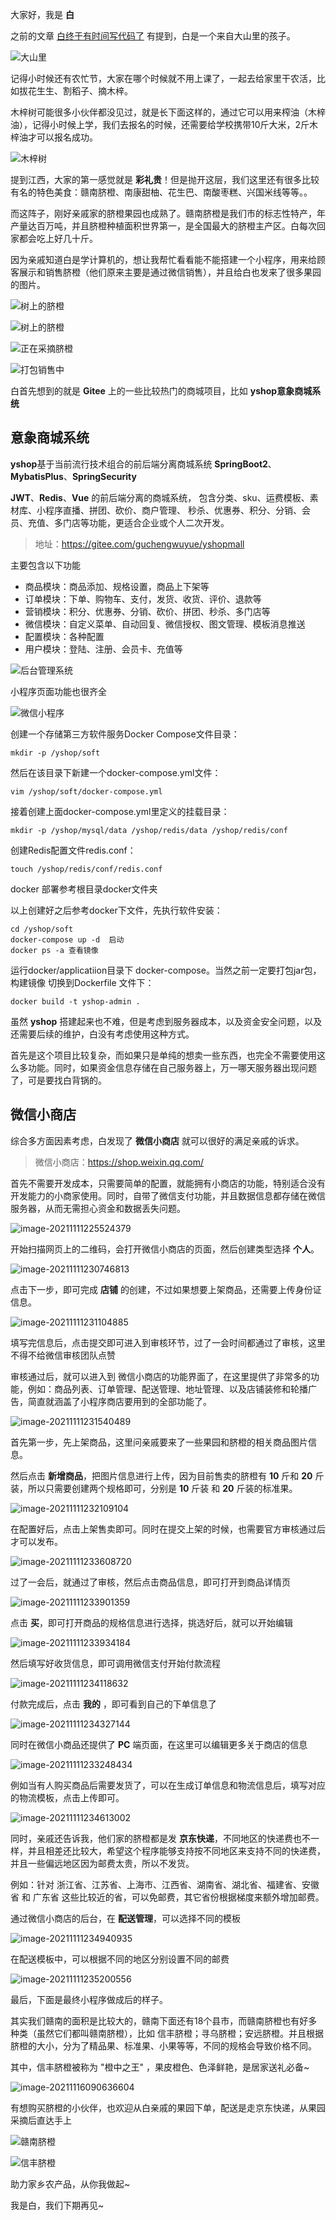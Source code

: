 大家好，我是 **白** 

之前的文章 [白终于有时间写代码了](https://mp.weixin.qq.com/s/bcTY1b9CzY-TDnCDNf8PzA) 有提到，白是一个来自大山里的孩子。

![大山里](https://cdn.losey.top/blog/image-20211116083939413.png)

记得小时候还有农忙节，大家在哪个时候就不用上课了，一起去给家里干农活，比如拔花生生、割稻子、摘木梓。

木梓树可能很多小伙伴都没见过，就是长下面这样的，通过它可以用来榨油（木梓油），记得小时候上学，我们去报名的时候，还需要给学校携带10斤大米，2斤木梓油才可以报名成功。

![木梓树](https://cdn.losey.top/blog/image-20211116084735950.png)

提到江西，大家的第一感觉就是 **彩礼贵**！但是抛开这层，我们这里还有很多比较有名的特色美食：赣南脐橙、南康甜柚、花生巴、南酸枣糕、兴国米线等等。。

而这阵子，刚好亲戚家的脐橙果园也成熟了。赣南脐橙是我们市的标志性特产，年产量达百万吨，并且脐橙种植面积世界第一，是全国最大的脐橙主产区。白每次回家都会吃上好几十斤。

因为亲戚知道白是学计算机的，想让我帮忙看看能不能搭建一个小程序，用来给顾客展示和销售脐橙（他们原来主要是通过微信销售），并且给白也发来了很多果园的图片。

![树上的脐橙](https://cdn.losey.top/blog/image-20211116085506788.png)

![树上的脐橙](https://cdn.losey.top/blog/image-20211116085628491.png)

![正在采摘脐橙](https://cdn.losey.top/blog/image-20211116085642275.png)

![打包销售中](https://cdn.losey.top/blog/image-20211116085605537.png)

白首先想到的就是 **Gitee** 上的一些比较热门的商城项目，比如   **yshop意象商城系统**

## 意象商城系统

**yshop**基于当前流行技术组合的前后端分离商城系统 **SpringBoot2**、**MybatisPlus**、**SpringSecurity**

**JWT**、**Redis**、**Vue** 的前后端分离的商城系统， 包含分类、sku、运费模板、素材库、小程序直播、拼团、砍价、商户管理、 秒杀、优惠券、积分、分销、会员、充值、多门店等功能，更适合企业或个人二次开发。

> 地址：https://gitee.com/guchengwuyue/yshopmall

主要包含以下功能

- 商品模块：商品添加、规格设置，商品上下架等
- 订单模块：下单、购物车、支付，发货、收货、评价、退款等
- 营销模块：积分、优惠券、分销、砍价、拼团、秒杀、多门店等
- 微信模块：自定义菜单、自动回复、微信授权、图文管理、模板消息推送
- 配置模块：各种配置
- 用户模块：登陆、注册、会员卡、充值等

![后台管理系统](https://cdn.losey.top/blog/image-20211111223850514.png)

小程序页面功能也很齐全

![微信小程序](https://cdn.losey.top/blog/image-20211111224333348.png)



创建一个存储第三方软件服务Docker Compose文件目录：

```
mkdir -p /yshop/soft
```

然后在该目录下新建一个docker-compose.yml文件：

```
vim /yshop/soft/docker-compose.yml
```

接着创建上面docker-compose.yml里定义的挂载目录：

```
mkdir -p /yshop/mysql/data /yshop/redis/data /yshop/redis/conf
```

创建Redis配置文件redis.conf：

```
touch /yshop/redis/conf/redis.conf
```

docker 部署参考根目录docker文件夹

以上创建好之后参考docker下文件，先执行软件安装：

```
cd /yshop/soft
docker-compose up -d  启动
docker ps -a 查看镜像
```

运行docker/applicatiion目录下 docker-compose。当然之前一定要打包jar包，构建镜像 切换到Dockerfile 文件下：

```
docker build -t yshop-admin .  
```

虽然 **yshop** 搭建起来也不难，但是考虑到服务器成本，以及资金安全问题，以及还需要后续的维护，白没有考虑使用这种方式。

首先是这个项目比较复杂，而如果只是单纯的想卖一些东西，也完全不需要使用这么多功能。同时，如果资金信息存储在自己服务器上，万一哪天服务器出现问题了，可是要找白背锅的。

## 微信小商店

综合多方面因素考虑，白发现了 **微信小商店** 就可以很好的满足亲戚的诉求。

> 微信小商店：https://shop.weixin.qq.com/

首先不需要开发成本，只需要简单的配置，就能拥有小商店的功能，特别适合没有开发能力的小商家使用。同时，自带了微信支付功能，并且数据信息都存储在微信服务器，从而无需担心资金和数据丢失问题。

![image-20211111225524379](https://cdn.losey.top/blog/image-20211111225524379.png)

开始扫描网页上的二维码，会打开微信小商店的页面，然后创建类型选择 **个人**。

![image-20211111230746813](https://cdn.losey.top/blog/image-20211111230746813.png)

点击下一步，即可完成 **店铺** 的创建，不过如果想要上架商品，还需要上传身份证信息。

![image-20211111231104885](https://cdn.losey.top/blog/image-20211111231104885.png)

填写完信息后，点击提交即可进入到审核环节，过了一会时间都通过了审核，这里不得不给微信审核团队点赞

审核通过后，就可以进入到 微信小商店的功能界面了，在这里提供了非常多的功能，例如：商品列表、订单管理、配送管理、地址管理、以及店铺装修和轮播广告，简直就涵盖了小程序商店要用到的全部功能了。

![image-20211111231540489](https://cdn.losey.top/blog/image-20211111231540489.png)

首先第一步，先上架商品，这里问亲戚要来了一些果园和脐橙的相关商品图片信息。

然后点击 **新增商品**，把图片信息进行上传，因为目前售卖的脐橙有 **10** 斤和 **20** 斤装，所以只需要创建两个规格即可，分别是 **10** 斤装 和 **20** 斤装的标准果。

![image-20211111232109104](https://cdn.losey.top/blog/image-20211111232109104.png)

在配置好后，点击上架售卖即可。同时在提交上架的时候，也需要官方审核通过后才可以发布。

![image-20211111233608720](https://cdn.losey.top/blog/image-20211111233608720.png)

过了一会后，就通过了审核，然后点击商品信息，即可打开到商品详情页

![image-20211111233901359](https://cdn.losey.top/blog/image-20211111233901359.png)

点击 **买**，即可打开商品的规格信息进行选择，挑选好后，就可以开始编辑

![image-20211111233934184](https://cdn.losey.top/blog/image-20211111233934184.png)

然后填写好收货信息，即可调用微信支付开始付款流程

![image-20211111234118632](https://cdn.losey.top/blog/image-20211111234118632.png)

付款完成后，点击 **我的** ，即可看到自己的下单信息了

![image-20211111234327144](https://cdn.losey.top/blog/image-20211111234327144.png)

同时在微信小商品还提供了 **PC** 端页面，在这里可以编辑更多关于商店的信息

![image-20211111233248434](https://cdn.losey.top/blog/image-20211111233248434.png)

例如当有人购买商品后需要发货了，可以在生成订单信息和物流信息后，填写对应的物流模板，点击上传即可。

![image-20211111234613002](https://cdn.losey.top/blog/image-20211111234613002.png)

同时，亲戚还告诉我，他们家的脐橙都是发 **京东快递**，不同地区的快递费也不一样，并且相差还比较大，希望这个程序能够支持按不同地区来支持不同的快递费，并且一些偏远地区因为邮费太贵，所以不发货。

例如：针对 浙江省、江苏省、上海市、江西省、湖南省、湖北省、福建省、安徽省 和 广东省 这些比较近的省，可以免邮费，其它省份根据梯度来额外增加邮费。

通过微信小商店的后台，在 **配送管理**，可以选择不同的模板

![image-20211111234940935](https://cdn.losey.top/blog/image-20211111234940935.png)

在配送模板中，可以根据不同的地区分别设置不同的邮费

![image-20211111235200556](https://cdn.losey.top/blog/image-20211111235200556.png)

最后，下面是最终小程序做成后的样子。

其实我们赣南的面积是比较大的，赣南下面还有18个县市，而赣南脐橙也有好多种类（虽然它们都叫赣南脐橙），比如 信丰脐橙；寻乌脐橙；安远脐橙。并且根据脐橙的大小，分为了精品果、标准果、小果等等，不同的规格会导致价格不同。

其中，信丰脐橙被称为 "橙中之王" ，果皮橙色、色泽鲜艳，是居家送礼必备~

![image-20211116090636604](https://cdn.losey.top/blog/image-20211116090636604.png)

有想购买脐橙的小伙伴，也欢迎从白亲戚的果园下单，配送是走京东快递，从果园采摘后直达手上

![赣南脐橙](https://cdn.losey.top/blog/image-20211116085706787.png)

![信丰脐橙](https://cdn.losey.top/blog/image-20211116085715313.png)

助力家乡农产品，从你我做起~

我是白，我们下期再见~

